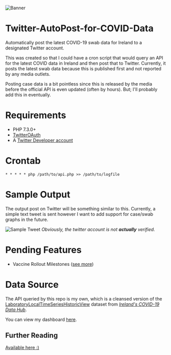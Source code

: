 

![Banner](https://i.imgur.com/Rl3wFFu.png)

# Twitter-AutoPost-for-COVID-Data
Automatically post the latest COVID-19 swab data for Ireland to a designated Twitter account. 

This was created so that I could have a cron script that would query an API for the latest COVID data in Ireland and then post that to Twitter. Currently, it posts the latest swab data because this is published first and not reported by any media outlets.

Posting case data is a bit pointless since this is released by the media before the official API is even updated (often by hours). But; I'll probably add this in eventually.

# Requirements

- PHP 7.3.0+
- [TwitterOAuth](https://github.com/abraham/twitteroauth)
- A [Twitter Developer account](https://developer.twitter.com/en/apply-for-access)

# Crontab

    * * * * * php /path/to/api.php >> /path/to/logfile


# Sample Output
The output post on Twitter will be something similar to this. Currently, a simple text tweet is sent however I want to add support for case/swab graphs in the future.

![Sample Tweet](https://i.imgur.com/6BvTrn8.png)
*Obviously, the twitter account is not **actually** verified.*

# Pending Features
- Vaccine Rollout Milestones ([see more](https://github.com/ShaneHastings/Twitter-AutoPost-for-COVID-Data/issues/1))

# Data Source

The API queried by this repo is my own, which is a cleansed version of the [LaboratoryLocalTimeSeriesHistoricView](https://covid19ireland-geohive.hub.arcgis.com/datasets/f6d6332820ca466999dbd852f6ad4d5a_0/) dataset from [*Ireland's COVID-19 Data Hub*](https://covid19ireland-geohive.hub.arcgis.com/). 

You can view my dashboard [here](https://covid19.shanehastings.eu/api/swabs/).

## Further Reading

[Available here :)](https://shanehastings.eu/blog/?post=@covid19dataie)
